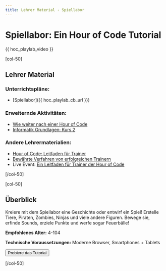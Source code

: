 ```yaml
---
title: Lehrer Material - Spiellabor
---
```


# Spiellabor: Ein Hour of Code Tutorial

{{ hoc_playlab_video }}

[col-50]

## Lehrer Material

### Unterrichtspläne:

- [Spiellabor]({{ hoc_playlab_cb_url }})

### Erweiternde Aktivitäten:

- [Wie weiter nach einer Hour of Code](http://code.org/learn/beyond)
- [Informatik Grundlagen: Kurs 2](https://studio.code.org/s/course2)

### Andere Lehrermaterialien:

- [Hour of Code: Leitfaden für Trainer](https://hourofcode.com/how-to)
- [Bewährte Verfahren von erfolgreichen Trainern](http://www.slideshare.net/TeachCode/hour-of-code-best-practices-for-successful-educators-51273466)
- Live Event: [Ein Leitfaden für Trainer der Hour of Code](https://www.eventbrite.com/e/an-educators-guide-to-the-hour-of-code-tickets-17987415845)

[/col-50]

[col-50]

## Überblick

Kreiere mit dem Spiellabor eine Geschichte oder entwirf ein Spiel! Erstelle Tiere, Piraten, Zombies, Ninjas und viele andere Figuren. Bewege sie, erfinde Sounds, erziele Punkte und werfe sogar Feuerbälle!

**Empfohlenes Alter:** 4-104

**Technische Voraussetzungen:** Moderne Browser, Smartphones + Tablets

<a href="http://studio.code.org/s/playlab/reset"><button>Probiere das Tutorial</button></a>

[/col-50]
